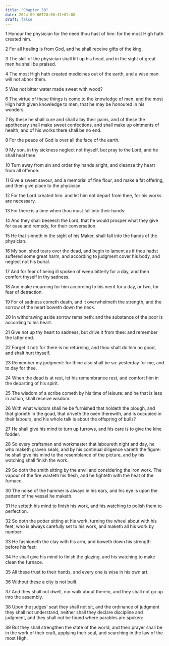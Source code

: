 ```yaml
---
title: "Chapter 38"
date: 2024-09-06T20:00:31+02:00
draft: false
---
```



1 Honour the physician for the need thou hast of him: for the most High hath created him.

2 For all healing is from God, and he shall receive gifts of the king.

3 The skill of the physician shall lift up his head, and in the sight of great men he shall be praised.

4 The most High hath created medicines out of the earth, and a wise man will not abhor them.

5 Was not bitter water made sweet with wood?

6 The virtue of these things is come to the knowledge of men, and the most High hath given knowledge to men, that he may be honoured in his wonders.

7 By these he shall cure and shall allay their pains, and of these the apothecary shall make sweet confections, and shall make up ointments of health, and of his works there shall be no end.

8 For the peace of God is over all the face of the earth.

9 My son, in thy sickness neglect not thyself, but pray to the Lord, and he shall heal thee.

10 Turn away from sin and order thy hands aright, and cleanse thy heart from all offence.

11 Give a sweet savour, and a memorial of fine flour, and make a fat offering, and then give place to the physician.

12 For the Lord created him: and let him not depart from thee, for his works are necessary.

13 For there is a time when thou must fall into their hands:

14 And they shall beseech the Lord, that he would prosper what they give for ease and remedy, for their conversation.

15 He that sinneth in the sight of his Maker, shall fall into the hands of the physician.

16 My son, shed tears over the dead, and begin to lament as if thou hadst suffered some great harm, and according to judgment cover his body, and neglect not his burial.

17 And for fear of being ill spoken of weep bitterly for a day, and then comfort thyself in thy sadness.

18 And make mourning for him according to his merit for a day, or two, for fear of detraction.

19 For of sadness cometh death, and it overwhelmeth the strength, and the sorrow of the heart boweth down the neck.

20 In withdrawing aside sorrow remaineth: and the substance of the poor is according to his heart.

21 Give not up thy heart to sadness, but drive it from thee: and remember the latter end.

22 Forget it not: for there is no returning, and thou shalt do him no good, and shalt hurt thyself.

23 Remember my judgment: for thine also shall be so: yesterday for me, and to day for thee.

24 When the dead is at rest, let his remembrance rest, and comfort him in the departing of his spirit.

25 The wisdom of a scribe cometh by his time of leisure: and he that is less in action, shall receive wisdom.

26 With what wisdom shall he be furnished that holdeth the plough, and that glorieth in the goad, that driveth the oxen therewith, and is occupied in their labours, and his whole talk is about the offspring of bulls?

27 He shall give his mind to turn up furrows, and his care is to give the kine fodder.

28 So every craftsman and workmaster that laboureth night and day, he who maketh graven seals, and by his continual diligence varieth the figure: he shall give his mind to the resemblance of the picture, and by his watching shall finish the work.

29 So doth the smith sitting by the anvil and considering the iron work. The vapour of the fire wasteth his flesh, and he fighteth with the heat of the furnace.

30 The noise of the hammer is always in his ears, and his eye is upon the pattern of the vessel he maketh.

31 He setteth his mind to finish his work, and his watching to polish them to perfection.

32 So doth the potter sitting at his work, turning the wheel about with his feet, who is always carefully set to his work, and maketh all his work by number:

33 He fashioneth the clay with his arm, and boweth down his strength before his feet:

34 He shall give his mind to finish the glazing, and his watching to make clean the furnace.

35 All these trust to their hands, and every one is wise in his own art.

36 Without these a city is not built.

37 And they shall not dwell, nor walk about therein, and they shall not go up into the assembly.

38 Upon the judges' seat they shall not sit, and the ordinance of judgment they shall not understand, neither shall they declare discipline and judgment, and they shall not be found where parables are spoken:

39 But they shall strengthen the state of the world, and their prayer shall be in the work of their craft, applying their soul, and searching in the law of the most High.

